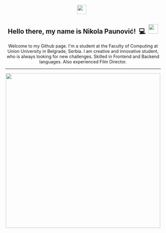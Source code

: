<p align='center'>
<a href="mailto:nikolapaunovic99@gmail.com"><img height="30" src="https://upload.wikimedia.org/wikipedia/commons/4/4e/Gmail_Icon.png"></a>&nbsp;&nbsp;
</p>

<h2 align="center">Hello there, my name is Nikola Paunović!&nbsp;&nbsp;💻&nbsp;&nbsp;<img src="https://raw.githubusercontent.com/MartinHeinz/MartinHeinz/master/wave.gif" width="31px"></h2>

<p align="center">Welcome to my Github page. I'm a student at the Faculty of Computing at Union University in Belgrade, Serbia. I am creative and innovative student, who is always looking for new challenges. Skilled in Frontend and Backend languages.
Also experienced Film Director.</p>

---
<p align='center'>
<img width="500" align='center' src="https://github-readme-stats.vercel.app/api?username=NikolaMag99&show_icons=true&theme=tokyonight">
</p>


